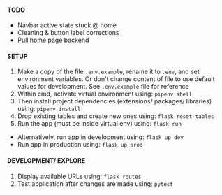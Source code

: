 #### TODO
- Navbar active state stuck @ home
- Cleaning & button label corrections
- Pull home page backend



#### SETUP
1. Make a copy of the file `.env.example`, rename it to `.env`, and set environment variables. Or don't change content of file to use default values for development. See `.env.example` file for reference
2. Within cmd, activate virtual environment using:
	`pipenv shell`
3. Then install project dependencies (extensions/ packages/ libraries) using:
	`pipenv install`
4. Drop existing tables and create new ones using:
	`flask reset-tables`
5. Run the app (must be inside virtual env) using:
	`flask run`
* Alternatively, run app in development using:
	`flask up dev`
* Run app in production using:
	`flask up prod`




#### DEVELOPMENT/ EXPLORE 
1. Display available URLs using:
	`flask routes`
2. Test application after changes are made using:
	`pytest`


